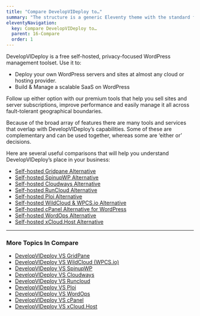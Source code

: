 ```yaml
---
title: "Compare DevelopVIDeploy to…"
summary: "The structure is a generic Eleventy theme with the standard folder and file names."
eleventyNavigation:
  key: Compare DevelopVIDeploy to…
  parent: 16-Compare
  order: 1
---
```

DevelopVIDeploy is a free self-hosted, privacy-focused WordPress management toolset. Use it to:

*   Deploy your own WordPress servers and sites at almost any cloud or hosting provider.
*   Build & Manage a scalable SaaS on WordPress

Follow up either option with our premium tools that help you sell sites and server subscriptions, improve performance and easily manage it all across fault-tolerant geographical boundaries.

Because of the broad array of features there are many tools and services that overlap with DevelopVIDeploy’s capabilities. Some of these are complementary and can be used together, whereas some are ‘either or’ decisions.

Here are several useful comparisons that will help you understand DevelopVIDeploy’s place in your business:

*   [Self-hosted Gridpane Alternative](https://web.archive.org/web/20240304154934/https://wpclouddeploy.com/documentation/compare-wpclouddeploy-to/wpclouddeploy-vs-gridpane/)
*   [Self-hosted SpinupWP Alternative](https://web.archive.org/web/20240304154934/https://wpclouddeploy.com/documentation/compare-wpclouddeploy-to/wpclouddeploy-vs-spinupwp/)
*   [Self-hosted Cloudways Alternative](https://web.archive.org/web/20240304154934/https://wpclouddeploy.com/documentation/compare-wpclouddeploy-to/wpclouddeploy-vs-cloudways/)
*   [Self-hosted RunCloud Alternative](https://web.archive.org/web/20240304154934/https://wpclouddeploy.com/documentation/compare-wpclouddeploy-to/wpclouddeploy-vs-runcloud/)
*   [Self-hosted Ploi Alternative](https://web.archive.org/web/20240304154934/https://wpclouddeploy.com/documentation/compare-wpclouddeploy-to/wpclouddeploy-vs-ploi/)
*   [Self-hosted WildCloud & WPCS.io Alternative](https://web.archive.org/web/20240304154934/https://wpclouddeploy.com/documentation/compare-wpclouddeploy-to/wpclouddeploy-vs-wildcloud/)
*   [Self-hosted cPanel Alternative for WordPress](https://web.archive.org/web/20240304154934/https://wpclouddeploy.com/documentation/compare-wpclouddeploy-to/wpclouddeploy-vs-cpanel/)
*   [Self-hosted WordOps Alternative](https://web.archive.org/web/20240304154934/https://wpclouddeploy.com/documentation/compare-wpclouddeploy-to/wpclouddeploy-vs-wordops/)
*   [Self-hosted xCloud.Host Alternative](https://web.archive.org/web/20240304154934/https://wpclouddeploy.com/documentation/compare-wpclouddeploy-to/wpclouddeploy-vs-xcloud-host/)

- - -

### More Topics In Compare

*   [DevelopVIDeploy VS GridPane](https://web.archive.org/web/20240304154934/https://wpclouddeploy.com/documentation/compare-wpclouddeploy-to/wpclouddeploy-vs-gridpane/)
*   [DevelopVIDeploy VS WildCloud (WPCS.io)](https://web.archive.org/web/20240304154934/https://wpclouddeploy.com/documentation/compare-wpclouddeploy-to/wpclouddeploy-vs-wildcloud/)
*   [DevelopVIDeploy VS SpinupWP](https://web.archive.org/web/20240304154934/https://wpclouddeploy.com/documentation/compare-wpclouddeploy-to/wpclouddeploy-vs-spinupwp/)
*   [DevelopVIDeploy VS Cloudways](https://web.archive.org/web/20240304154934/https://wpclouddeploy.com/documentation/compare-wpclouddeploy-to/wpclouddeploy-vs-cloudways/)
*   [DevelopVIDeploy VS Runcloud](https://web.archive.org/web/20240304154934/https://wpclouddeploy.com/documentation/compare-wpclouddeploy-to/wpclouddeploy-vs-runcloud/)
*   [DevelopVIDeploy VS Ploi](https://web.archive.org/web/20240304154934/https://wpclouddeploy.com/documentation/compare-wpclouddeploy-to/wpclouddeploy-vs-ploi/)
*   [DevelopVIDeploy VS WordOps](https://web.archive.org/web/20240304154934/https://wpclouddeploy.com/documentation/compare-wpclouddeploy-to/wpclouddeploy-vs-wordops/)
*   [DevelopVIDeploy VS cPanel](https://web.archive.org/web/20240304154934/https://wpclouddeploy.com/documentation/compare-wpclouddeploy-to/wpclouddeploy-vs-cpanel/)
*   [DevelopVIDeploy VS xCloud.Host](https://web.archive.org/web/20240304154934/https://wpclouddeploy.com/documentation/compare-wpclouddeploy-to/wpclouddeploy-vs-xcloud-host/)
